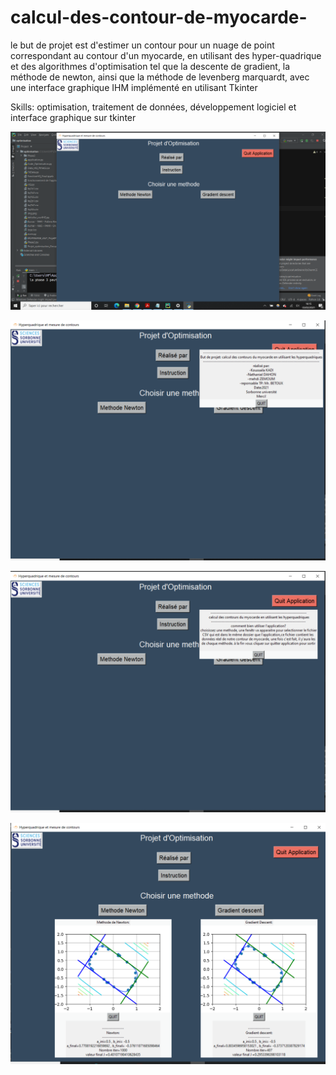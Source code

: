 # calcul-des-contour-de-myocarde-

le but de projet est d'estimer un contour pour un nuage de point correspondant au contour d'un myocarde,
en utilisant des hyper-quadrique et des algorithmes d'optimisation tel que la descente de gradient, la méthode 
de newton, ainsi que la méthode de levenberg marquardt, avec une interface graphique IHM implémenté en utilisant Tkinter

Skills: optimisation, traitement de données, développement logiciel et interface graphique sur tkinter

![alt text](https://github.com/Koussailakadi/calcul-des-contour-de-myocarde-/blob/main/cap1.PNG?raw=true)

![alt text](https://github.com/Koussailakadi/calcul-des-contour-de-myocarde-/blob/main/cap2.PNG?raw=true)

![alt text](https://github.com/Koussailakadi/calcul-des-contour-de-myocarde-/blob/main/cap3.PNG?raw=true)

![alt text](https://github.com/Koussailakadi/calcul-des-contour-de-myocarde-/blob/main/cap4.PNG?raw=true)
